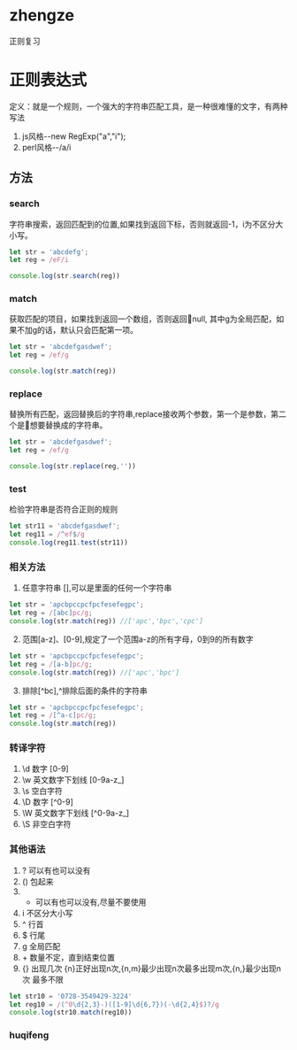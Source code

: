 # zhengze
正则复习
# 正则表达式
定义：就是一个规则，一个强大的字符串匹配工具，是一种很难懂的文字，有两种写法
1. js风格--new RegExp("a","i");
2. perl风格--/a/i

## 方法
### search
字符串搜索，返回匹配到的位置,如果找到返回下标，否则就返回-1，i为不区分大小写。
```js
let str = 'abcdefg';
let reg = /eF/i

console.log(str.search(reg))
```

### match
获取匹配的项目，如果找到返回一个数组，否则返回null, 其中g为全局匹配，如果不加g的话，默认只会匹配第一项。
```js
let str = 'abcdefgasdwef';
let reg = /ef/g

console.log(str.match(reg))
```

### replace
替换所有匹配，返回替换后的字符串,replace接收两个参数，第一个是参数，第二个是想要替换成的字符串。
```js
let str = 'abcdefgasdwef';
let reg = /ef/g

console.log(str.replace(reg,''))
```
### test
检验字符串是否符合正则的规则
```js
let str11 = 'abcdefgasdwef';
let reg11 = /^ef$/g
console.log(reg11.test(str11))
```

### 相关方法
  1. 任意字符串 [],可以是里面的任何一个字符串
  ```js
  let str = 'apcbpccpcfpcfesefegpc';
  let reg = /[abc]pc/g;
  console.log(str.match(reg)) //['apc','bpc','cpc']

  ```
  2. 范围[a-z]、[0-9],规定了一个范围a-z的所有字母，0到9的所有数字
  ```js
  let str = 'apcbpccpcfpcfesefegpc';
  let reg = /[a-b]pc/g;
  console.log(str.match(reg)) //['apc','bpc']
  ```
  3. 排除[^bc],^排除后面的条件的字符串
  ```js
  let str = 'apcbpccpcfpcfesefegpc';
  let reg = /[^a-c]pc/g;
  console.log(str.match(reg))
  ```

### 转译字符
  1. \d  数字  [0-9]
  2. \w  英文数字下划线 [0-9a-z_]
  3. \s  空白字符
  4. \D  数字  [^0-9]
  5. \W  英文数字下划线  [^0-9a-z_]
  6. \S  非空白字符

### 其他语法
  1. ?   可以有也可以没有
  2. ()  包起来
  3. *   可以有也可以没有,尽量不要使用
  4. i   不区分大小写
  5. ^   行首
  6. $   行尾
  7. g   全局匹配
  8. \+   数量不定，直到结束位置
  8. {}  出现几次 {n}正好出现n次,{n,m}最少出现n次最多出现m次,{n,}最少出现n次 最多不限
  ```js
  let str10 = '0728-3549429-3224'
  let reg10 = /(^0\d{2,3}-)([1-9]\d{6,7})(-\d{2,4}$)?/g
  console.log(str10.match(reg10))
  ```

### huqifeng